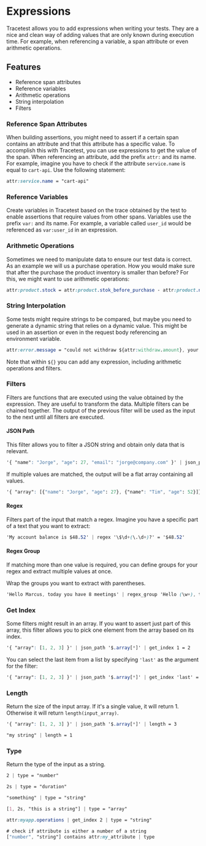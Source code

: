 # Expressions

Tracetest allows you to add expressions when writing your tests. They are a nice and clean way of adding values that are only known during execution time. For example, when referencing a variable, a span attribute or even arithmetic operations.

## **Features**

* Reference span attributes
* Reference variables
* Arithmetic operations
* String interpolation
* Filters

### **Reference Span Attributes**

When building assertions, you might need to assert if a certain span contains an attribute and that this attribute has a specific value. To accomplish this with Tracetest, you can use expressions to get the value of the span. When referencing an attribute, add the prefix `attr:` and its name. For example, imagine you have to check if the attribute `service.name` is equal to `cart-api`. Use the following statement:

```css
attr:service.name = "cart-api"
```

### **Reference Variables**

Create variables in Tracetest based on the trace obtained by the test to enable assertions that require values from other spans. Variables use the prefix `var:` and its name. For example, a variable called `user_id` would be referenced as `var:user_id` in an expression.

### **Arithmetic Operations**

Sometimes we need to manipulate data to ensure our test data is correct. As an example we will us a purchase operation. How you would make sure that after the purchase the product inventory is smaller than before? For this, we might want to use arithmetic operations:

```css
attr:product.stock = attr:product.stok_before_purchase - attr:product.number_bought_items
```

### **String Interpolation**

Some tests might require strings to be compared, but maybe you need to generate a dynamic string that relies on a dynamic value. This might be used in an assertion or even in the request body referencing an environment variable.

```css
attr:error.message = "could not withdraw ${attr:withdraw.amount}, your balance is insufficient"
```

Note that within `${}` you can add any expression, including arithmetic operations and filters.


### **Filters**

Filters are functions that are executed using the value obtained by the expression. They are useful to transform the data. Multiple filters can be chained together. The output of the previous filter will be used as the input to the next until all filters are executed.

#### **JSON Path**
This filter allows you to filter a JSON string and obtain only data that is relevant.

```css
'{ "name": "Jorge", "age": 27, "email": "jorge@company.com" }' | json_path '.age' = 27
```

If multiple values are matched, the output will be a flat array containing all values.

```css
'{ "array": [{"name": "Jorge", "age": 27}, {"name": "Tim", "age": 52}]}' | json_path '$.array[*]..["name", "age"] = '["Jorge", 27, "Tim", 52]'
```

#### **Regex**
Filters part of the input that match a regex. Imagine you have a specific part of a text that you want to extract:

```css
'My account balance is $48.52' | regex '\$\d+(\.\d+)?' = '$48.52'
```

#### **Regex Group**
If matching more than one value is required, you can define groups for your regex and extract multiple values at once.

Wrap the groups you want to extract with parentheses.

```css
'Hello Marcus, today you have 8 meetings' | regex_group 'Hello (\w+), today you have (\d+) meetings' = '["Marcus", 8]'
```

### **Get Index**

Some filters might result in an array. If you want to assert just part of this array, this filter allows you to pick one element from the array based on its index.

```css
'{ "array": [1, 2, 3] }' | json_path '$.array[*]' | get_index 1 = 2
```

You can select the last item from a list by specifying `'last'` as the argument for the filter:

```css
'{ "array": [1, 2, 3] }' | json_path '$.array[*]' | get_index 'last' = 3
```

### **Length**

Return the size of the input array. If it's a single value, it will return 1. Otherwise it will return `length(input_array)`.

```css
'{ "array": [1, 2, 3] }' | json_path '$.array[*]' | length = 3
```

```css
"my string" | length = 1
```

### **Type**

Return the type of the input as a string.

```css
2 | type = "number"
```

```css
2s | type = "duration"
```

```css
"something" | type = "string"
```

```css
[1, 2s, "this is a string"] | type = "array"
```

```css
attr:myapp.operations | get_index 2 | type = "string"
```

```css
# check if attribute is either a number of a string
["number", "string"] contains attr:my_attribute | type
```
